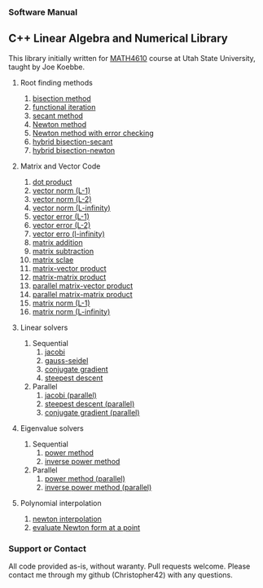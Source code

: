 ### Software Manual
## C++ Linear Algebra and Numerical Library

This library initially written for [MATH4610](https://jvkoebbe.github.io/math4610/main) course at Utah State University, taught by Joe Koebbe.

1. Root finding methods
    1. [bisection method](https://christopher42.github.io/computational-mathematics/rootFinding/bisection)
    2. [functional iteration](https://christopher42.github.io/computational-mathematics/rootFinding/functional_iteration)
    3. [secant method](https://christopher42.github.io/computational-mathematics/rootFinding/secant)
    4. [Newton method](https://christopher42.github.io/computational-mathematics/rootFinding/fastNewton)
    5. [Newton method with error checking](https://christopher42.github.io/computational-mathematics/rootFinding/safeNewton)
    6. [hybrid bisection-secant](https://christopher42.github.io/computational-mathematics/rootFinding/bisection_secant)
    7. [hybrid bisection-newton](https://christopher42.github.io/computational-mathematics/rootFinding/bisection_newton)
2. Matrix and Vector Code
    1. [dot product](https://christopher42.github.io/computational-mathematics/linearAlgebra/dotProduct)
    2. [vector norm (L-1)](https://christopher42.github.io/computational-mathematics/linearAlgebra/vectorNormL1)
    3. [vector norm (L-2)](https://christopher42.github.io/computational-mathematics/linearAlgebra/vectorNormL2)
    4. [vector norm (L-infinity)](https://christopher42.github.io/computational-mathematics/linearAlgebra/vectorNormLInf)
    5. [vector error (L-1)](https://christopher42.github.io/computational-mathematics/linearAlgebra/vectorErrorL1)
    6. [vector error (L-2)](https://christopher42.github.io/computational-mathematics/linearAlgebra/vectorErrorL2)
    7. [vector erro (l-infinity)](https://christopher42.github.io/computational-mathematics/linearAlgebra/vectorErrorLInf)
    8. [matrix addition](https://christopher42.github.io/computational-mathematics/linearAlgebra/matrixAdd)
    9. [matrix subtraction](https://christopher42.github.io/computational-mathematics/linearAlgebra/matrixSub)
    10. [matrix sclae](https://christopher42.github.io/computational-mathematics/linearAlgebra/matrixScale)
    11. [matrix-vector product](https://christopher42.github.io/computational-mathematics/linearAlgebra/matrixVectorProduct)
    12. [matrix-matrix product](https://christopher42.github.io/computational-mathematics/linearAlgebra/matrixMatrixProduct)
    13. [parallel matrix-vector product](https://christopher42.github.io/computational-mathematics/linearAlgebra/parallelMatrixVectorProduct)
    14. [parallel matrix-matrix product](https://christopher42.github.io/computational-mathematics/linearAlgebra/parallelMatrixMatrixProduct)
    15. [matrix norm (L-1)](https://christopher42.github.io/computational-mathematics/linearAlgebra/matrixNormL1)
    16. [matrix norm (L-infinity)](https://christopher42.github.io/computational-mathematics/linearAlgebra/matrixNormLInf)
3. Linear solvers
    1. Sequential
        1. [jacobi](https://christopher42.github.io/computational-mathematics/iterativeSolvers/jacobi)
        2. [gauss-seidel](https://christopher42.github.io/computational-mathematics/iterativeSolvers/gaussSeidel)
        3. [conjugate gradient](https://christopher42.github.io/computational-mathematics/iterativeSolvers/conjugateGradient)
        4. [steepest descent](https://christopher42.github.io/computational-mathematics/iterativeSolvers/steepestDescent)
    2. Parallel
        1. [jacobi (parallel)](https://christopher42.github.io/computational-mathematics/iterativeSolvers/parallelJacobi)
        2. [steepest descent (parallel)](https://christopher42.github.io/computational-mathematics/iterativeSolvers/parallelSteepestDescent)
        3. [conjugate gradient (parallel)](https://christopher42.github.io/computational-mathematics/iterativeSolvers/parallelCinjugateGradient)

4. Eigenvalue solvers
    1. Sequential
        1. [power method](https://christopher42.github.io/computational-mathematics/iterativeSolvers/powerMethod)
        2. [inverse power method](https://christopher42.github.io/computational-mathematics/iterativeSolvers/inversePowerMethod)
    2. Parallel
        1. [power method (parallel)](https://christopher42.github.io/computational-mathematics/iterativeSolvers/parallelPowerMethod)
        2. [inverse power method (parallel)](https://christopher42.github.io/computational-mathematics/iterativeSolvers/parallelInversePowerMethod)

5. Polynomial interpolation
    1. [newton interpolation](https://christopher42.github.io/computational-mathematics/interpolation/newtonInterpolation)
    2. [evaluate Newton form at a point](https://christopher42.github.io/computational-mathematics/interpolation/evaluateNewtonForm)


### Support or Contact

All code provided as-is, without waranty. Pull requests welcome. Please contact me through my github (Christopher42) with any questions.
